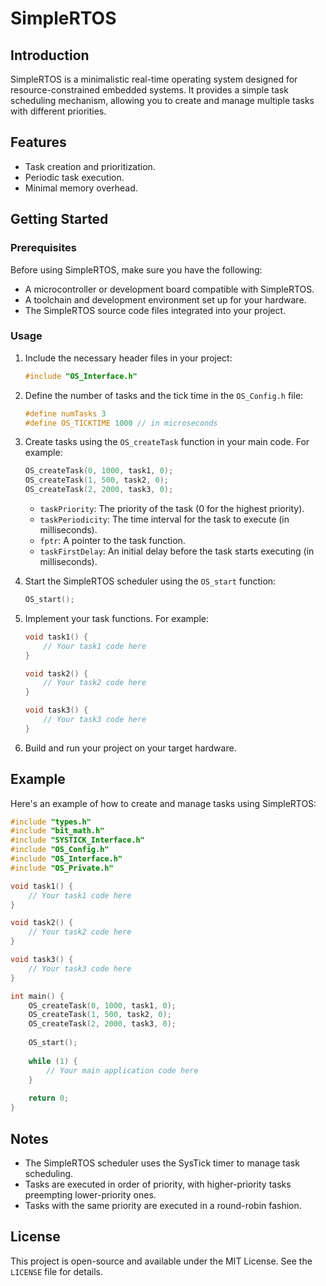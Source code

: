 # SimpleRTOS 

## Introduction

SimpleRTOS is a minimalistic real-time operating system designed for resource-constrained embedded systems. It provides a simple task scheduling mechanism, allowing you to create and manage multiple tasks with different priorities.

## Features

- Task creation and prioritization.
- Periodic task execution.
- Minimal memory overhead.

## Getting Started

### Prerequisites

Before using SimpleRTOS, make sure you have the following:

- A microcontroller or development board compatible with SimpleRTOS.
- A toolchain and development environment set up for your hardware.
- The SimpleRTOS source code files integrated into your project.

### Usage

1. Include the necessary header files in your project:

   ```c
   #include "OS_Interface.h"
   ```

2. Define the number of tasks and the tick time in the `OS_Config.h` file:

   ```c
   #define numTasks 3
   #define OS_TICKTIME 1000 // in microseconds
   ```

3. Create tasks using the `OS_createTask` function in your main code. For example:

   ```c
   OS_createTask(0, 1000, task1, 0);
   OS_createTask(1, 500, task2, 0);
   OS_createTask(2, 2000, task3, 0);
   ```

   - `taskPriority`: The priority of the task (0 for the highest priority).
   - `taskPeriodicity`: The time interval for the task to execute (in milliseconds).
   - `fptr`: A pointer to the task function.
   - `taskFirstDelay`: An initial delay before the task starts executing (in milliseconds).

4. Start the SimpleRTOS scheduler using the `OS_start` function:

   ```c
   OS_start();
   ```

5. Implement your task functions. For example:

   ```c
   void task1() {
       // Your task1 code here
   }

   void task2() {
       // Your task2 code here
   }

   void task3() {
       // Your task3 code here
   }
   ```

6. Build and run your project on your target hardware.

## Example

Here's an example of how to create and manage tasks using SimpleRTOS:

```c
#include "types.h"
#include "bit_math.h"
#include "SYSTICK_Interface.h"
#include "OS_Config.h"
#include "OS_Interface.h"
#include "OS_Private.h"

void task1() {
    // Your task1 code here
}

void task2() {
    // Your task2 code here
}

void task3() {
    // Your task3 code here
}

int main() {
    OS_createTask(0, 1000, task1, 0);
    OS_createTask(1, 500, task2, 0);
    OS_createTask(2, 2000, task3, 0);
    
    OS_start();
    
    while (1) {
        // Your main application code here
    }
    
    return 0;
}
```

## Notes

- The SimpleRTOS scheduler uses the SysTick timer to manage task scheduling.
- Tasks are executed in order of priority, with higher-priority tasks preempting lower-priority ones.
- Tasks with the same priority are executed in a round-robin fashion.

## License

This project is open-source and available under the MIT License. See the `LICENSE` file for details.